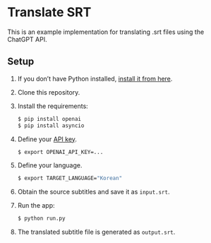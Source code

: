 # Translate SRT

This is an example implementation for translating .srt files using the ChatGPT API.

## Setup

1. If you don’t have Python installed, [install it from here](https://www.python.org/downloads/).

2. Clone this repository.

3. Install the requirements:

   ```bash
   $ pip install openai
   $ pip install asyncio
   ```

4. Define your [API key](https://beta.openai.com/account/api-keys).

   ```bash
   $ export OPENAI_API_KEY=...
   ```

5. Define your language.

   ```bash
   $ export TARGET_LANGUAGE="Korean"
   ```

6. Obtain the source subtitles and save it as `input.srt`.

7. Run the app:

   ```bash
   $ python run.py

8. The translated subtitle file is generated as `output.srt`.
